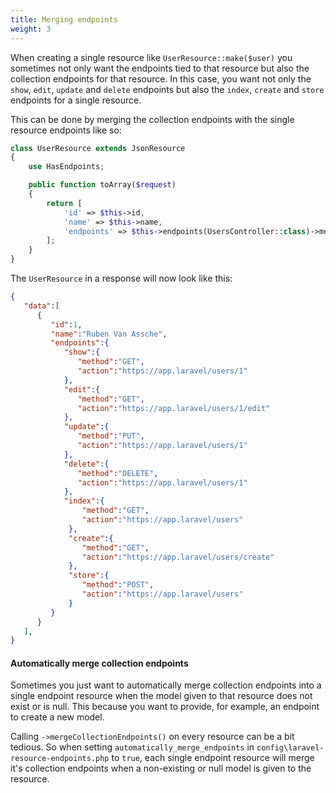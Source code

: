 ```yaml
---
title: Merging endpoints
weight: 3
---
```


When creating a single resource like `UserResource::make($user)` you sometimes not only want the endpoints tied to that resource but also the collection endpoints for that resource. In this case, you want not only the `show`, `edit`, `update` and `delete` endpoints but also the `index`, `create` and `store` endpoints for a single resource.

This can be done by merging the collection endpoints with the single resource endpoints like so:

``` php
class UserResource extends JsonResource
{
    use HasEndpoints;

    public function toArray($request)
    {
        return [
            'id' => $this->id,
            'name' => $this->name,
            'endpoints' => $this->endpoints(UsersController::class)->mergeCollectionEndpoints(),
        ];
    }
}

```

The `UserResource` in a response will now look like this:

```json
{  
   "data":[  
      {  
         "id":1,
         "name":"Ruben Van Assche",
         "endpoints":{  
            "show":{  
               "method":"GET",
               "action":"https://app.laravel/users/1"
            },
            "edit":{  
               "method":"GET",
               "action":"https://app.laravel/users/1/edit"
            },
            "update":{  
               "method":"PUT",
               "action":"https://app.laravel/users/1"
            },
            "delete":{  
               "method":"DELETE",
               "action":"https://app.laravel/users/1"
            },
            "index":{  
                "method":"GET",
                "action":"https://app.laravel/users"
             },
             "create":{  
                "method":"GET",
                "action":"https://app.laravel/users/create"
             },
             "store":{  
                "method":"POST",
                "action":"https://app.laravel/users"
             }
         }
      }  
   ],
}
```

#### Automatically merge collection endpoints

Sometimes you just want to automatically merge collection endpoints into a single endpoint resource when the model given to that resource does not exist or is null. This because you want to provide, for example, an endpoint to create a new model.

Calling `->mergeCollectionEndpoints()` on every resource can be a bit tedious. So when setting `automatically_merge_endpoints` in `config\laravel-resource-endpoints.php` to `true`, each single endpoint resource will merge it's collection endpoints when a non-existing or null model is given to the resource.

